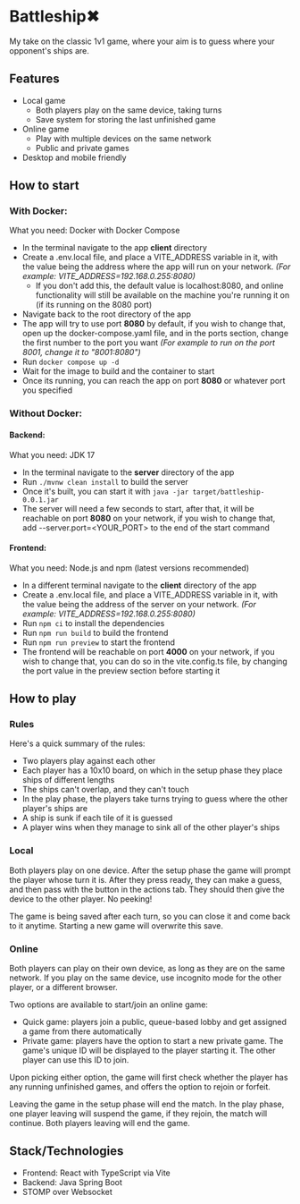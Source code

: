 # Battleship✖

My take on the classic 1v1 game, where your aim is to guess where your opponent's ships are.

## Features

- Local game
  - Both players play on the same device, taking turns
  - Save system for storing the last unfinished game
- Online game
  - Play with multiple devices on the same network
  - Public and private games
- Desktop and mobile friendly

## How to start

### With Docker:

What you need: Docker with Docker Compose

- In the terminal navigate to the app **client** directory
- Create a .env.local file, and place a VITE_ADDRESS variable in it, with the value being the address where the app will run on your network. *(For example: VITE_ADDRESS=192.168.0.255:8080)*
  - If you don't add this, the default value is localhost:8080, and online functionality will still be available on the machine you're running it on (if its running on the 8080 port)
- Navigate back to the root directory of the app
- The app will try to use port **8080** by default, if you wish to change that, open up the docker-compose.yaml file, and in the ports section, change the first number to the port you want *(For example to run on the port 8001, change it to "8001:8080")*
- Run `docker compose up -d`
- Wait for the image to build and the container to start
- Once its running, you can reach the app on port **8080** or whatever port you specified

### Without Docker:

#### Backend:

What you need: JDK 17

- In the terminal navigate to the **server** directory of the app
- Run `./mvnw clean install` to build the server
- Once it's built, you can start it with `java -jar target/battleship-0.0.1.jar`
- The server will need a few seconds to start, after that, it will be reachable on port **8080** on your network, if you wish to change that, add --server.port=<YOUR_PORT> to the end of the start command

#### Frontend:

What you need: Node.js and npm (latest versions recommended)

- In a different terminal navigate to the **client** directory of the app
- Create a .env.local file, and place a VITE_ADDRESS variable in it, with the value being the address of the server on your network. *(For example: VITE_ADDRESS=192.168.0.255:8080)*
- Run `npm ci` to install the dependencies
- Run `npm run build` to build the frontend
- Run `npm run preview` to start the frontend
- The frontend will be reachable on port **4000** on your network, if you wish to change that, you can do so in the vite.config.ts file, by changing the port value in the preview section before starting it

## How to play

### Rules

Here's a quick summary of the rules:

- Two players play against each other
- Each player has a 10x10 board, on which in the setup phase they place ships of different lengths
- The ships can't overlap, and they can't touch
- In the play phase, the players take turns trying to guess where the other player's ships are
- A ship is sunk if each tile of it is guessed
- A player wins when they manage to sink all of the other player's ships

### Local

Both players play on one device. After the setup phase the game will prompt the player whose turn it is. After they press ready, they can make a guess, and then pass with the button in the actions tab. They should then give the device to the other player. No peeking!

The game is being saved after each turn, so you can close it and come back to it anytime. Starting a new game will overwrite this save.

### Online

Both players can play on their own device, as long as they are on the same network. If you play on the same device, use incognito mode for the other player, or a different browser.

Two options are available to start/join an online game:
- Quick game: players join a public, queue-based lobby and get assigned a game from there automatically
- Private game: players have the option to start a new private game. The game's unique ID will be displayed to the player starting it. The other player can use this ID to join.

Upon picking either option, the game will first check whether the player has any running unfinished games, and offers the option to rejoin or forfeit.

Leaving the game in the setup phase will end the match. In the play phase, one player leaving will suspend the game, if they rejoin, the match will continue. Both players leaving will end the game.

## Stack/Technologies

- Frontend: React with TypeScript via Vite
- Backend: Java Spring Boot
- STOMP over Websocket
